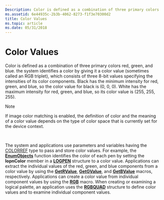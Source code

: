 ```yaml
---
Description: Color is defined as a combination of three primary colors red, green, and blue.
ms.assetid: 6e44935c-2b3b-4062-8273-f1f3e70300d2
title: Color Values
ms.topic: article
ms.date: 05/31/2018
---
```


# Color Values

Color is defined as a combination of three primary colors red, green, and blue. the system identifies a color by giving it a color value (sometimes called an RGB triplet), which consists of three 8-bit values specifying the intensities of its color components. Black has the minimum intensity for red, green, and blue, so the color value for black is (0, 0, 0). White has the maximum intensity for red, green, and blue, so its color value is (255, 255, 255).

> [!Note]  
> If image color matching is enabled, the definition of color and the meaning of a color value depends on the type of color space that is currently set for the device context.

 

The system and applications use parameters and variables having the [COLORREF](colorref.md) type to pass and store color values. For example, the [**EnumObjects**](/windows/desktop/api/Wingdi/nf-wingdi-enumobjects) function identifies the color of each pen by setting the **lopnColor** member in a [**LOGPEN**](/windows/win32/api/wingdi/ns-wingdi-logpen) structure to a color value. Applications can extract the individual values of the red, green, and blue components from a color value by using the [**GetRValue**](/windows/desktop/api/Wingdi/nf-wingdi-getrvalue), [**GetGValue**](/windows/desktop/api/Wingdi/nf-wingdi-getgvalue), and [**GetBValue**](/windows/desktop/api/Wingdi/nf-wingdi-getbvalue) macros, respectively. Applications can create a color value from individual component values by using the [**RGB**](/windows/desktop/api/Wingdi/nf-wingdi-rgb) macro. When creating or examining a logical palette, an application uses the [**RGBQUAD**](/windows/win32/api/wingdi/ns-wingdi-rgbquad) structure to define color values and to examine individual component values.

 

 



